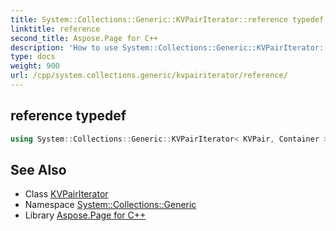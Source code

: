 ```yaml
---
title: System::Collections::Generic::KVPairIterator::reference typedef
linktitle: reference
second_title: Aspose.Page for C++
description: 'How to use System::Collections::Generic::KVPairIterator::reference typedef of System::Collections::Generic::KVPairIterator class in C++.'
type: docs
weight: 900
url: /cpp/system.collections.generic/kvpairiterator/reference/
---
```

## reference typedef




```cpp
using System::Collections::Generic::KVPairIterator< KVPair, Container >::reference =  value_type &
```

## See Also

* Class [KVPairIterator](../)
* Namespace [System::Collections::Generic](../../)
* Library [Aspose.Page for C++](../../../)
